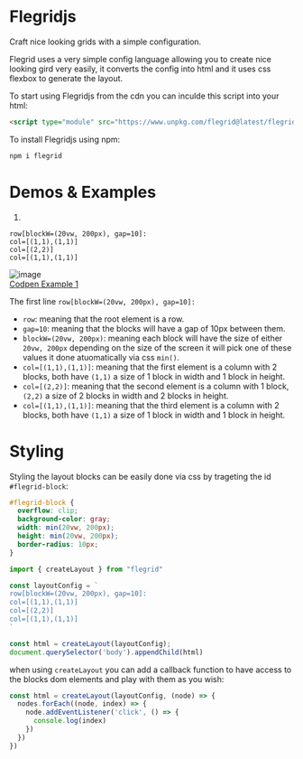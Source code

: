 # Flegridjs
 Craft nice looking grids with a simple configuration.

 Flegrid uses a very simple config language allowing you to create nice looking gird very easily, it converts the config into html and it uses css flexbox to generate the layout.

To start using Flegridjs from the cdn you can inculde this script into your html:
```html
<script type="module" src="https://www.unpkg.com/flegrid@latest/flegrid.js"></script>
```

To install Flegridjs using npm:
```bash
npm i flegrid
```

# Demos & Examples

1. 
```flegrid
row[blockW=(20vw, 200px), gap=10]:
col=[(1,1),(1,1)]
col=[(2,2)]
col=[(1,1),(1,1)]
```
![image](https://github.com/user-attachments/assets/e22df46e-fbdf-4846-af0a-ace8965f7761)  
[Codpen Example 1](https://codepen.io/pmnzt/pen/pvzQQLo)

The first line `row[blockW=(20vw, 200px), gap=10]:`
- `row`:
meaning that the root element is a row.
- `gap=10`:
meaning that the blocks will have a gap of 10px between them.
-  `blockW=(20vw, 200px)`:
meaning each block will have the size of either `20vw, 200px` depending on the size of the screen it will pick one of these values it done atuomatically via css `min()`.
- `col=[(1,1),(1,1)]`:
meaning that the first element is a column with 2 blocks, both have `(1,1)` a size of 1 block in width and 1 block in height.
- `col=[(2,2)]`:
meaning that the second element is a column with 1 block, `(2,2)` a size of 2 blocks in width and 2 blocks in height.
- `col=[(1,1),(1,1)]`:
meaning that the third element is a column with 2 blocks, both have `(1,1)` a size of 1 block in width and 1 block in height.

# Styling
Styling the layout blocks can be easily done via css by trageting the id `#flegrid-block`:
```css
#flegrid-block {
  overflow: clip;
  background-color: gray;
  width: min(20vw, 200px);
  height: min(20vw, 200px);
  border-radius: 10px;
}
```

```js
import { createLayout } from "flegrid"

const layoutConfig = `
row[blockW=(20vw, 200px), gap=10]:
col=[(1,1),(1,1)]
col=[(2,2)]
col=[(1,1),(1,1)]
`

const html = createLayout(layoutConfig);
document.querySelector('body').appendChild(html)
```
when using `createLayout` you can add a callback function to have access to the blocks dom elements and play with them as you wish:
```js
const html = createLayout(layoutConfig, (node) => {
  nodes.forEach((node, index) => {
    node.addEventListener('click', () => {
      console.log(index)
    })
  })
})
```
